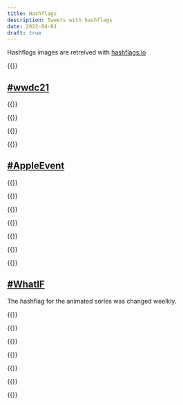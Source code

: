 ```yaml
---
title: Hashflags
description: Tweets with hashflags
date: 2022-04-01
draft: true
---
```


Hashflags images are retreived with [hashflags.io](https://hashflags.io)

{{<tweet id="1341438954025803777">}}

## [#wwdc21]()

{{<tweet id="1433743632490766337">}}

{{<tweet id="1402022489056759808">}}

{{<tweet id="1400374052087238658">}}

{{<tweet id="1401529638384377861">}}

## [#AppleEvent]()

{{<tweet id="1499276391157805058">}}

{{<tweet id="1499270845373501441">}}

{{<tweet id="1447996181926322185">}}

{{<tweet id="1435319830316470276">}}

{{<tweet id="1382077826841636866">}}

{{<tweet id="1324661711987769349">}}

{{<tweet id="1313697768859369473">}}

## [#WhatIF]()

The hashflag for the animated series was changed weelkly.

{{<tweet id="1443984053452120082">}}

{{<tweet id="1438940827703816201">}}

{{<tweet id="1433822094828134400">}}

{{<tweet id="1437114488486961152">}}

{{<tweet id="1428763766380896263">}}

{{<tweet id="1431360875084926979">}}

{{<tweet id="1427283206861066248">}}

